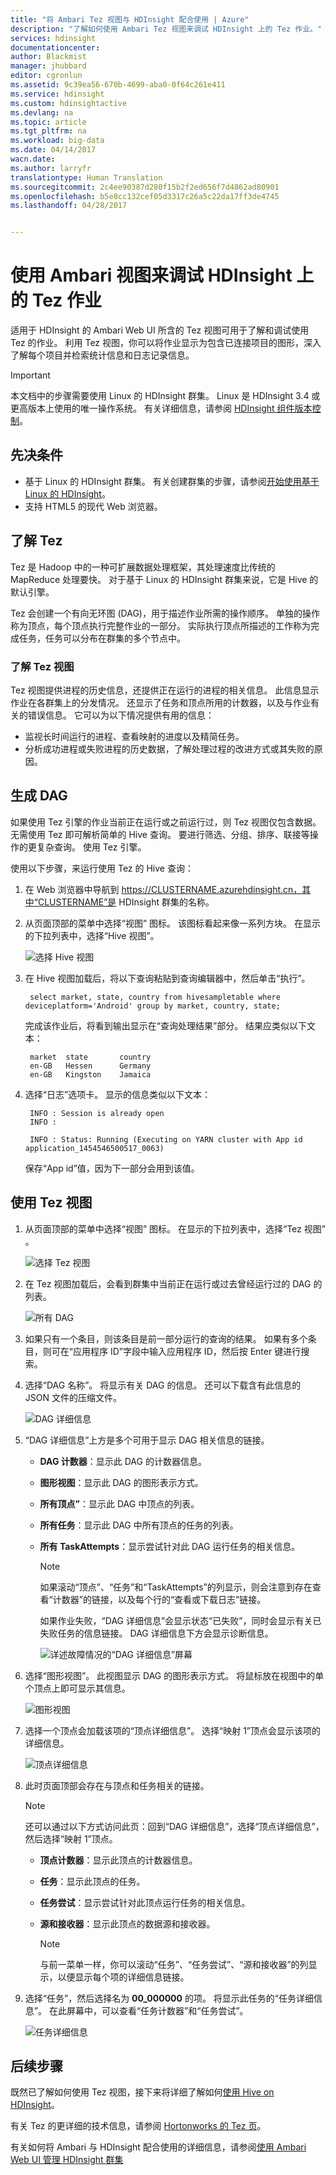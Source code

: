 ```yaml
---
title: "将 Ambari Tez 视图与 HDInsight 配合使用 | Azure"
description: "了解如何使用 Ambari Tez 视图来调试 HDInsight 上的 Tez 作业。"
services: hdinsight
documentationcenter: 
author: Blackmist
manager: jhubbard
editor: cgronlun
ms.assetid: 9c39ea56-670b-4699-aba0-0f64c261e411
ms.service: hdinsight
ms.custom: hdinsightactive
ms.devlang: na
ms.topic: article
ms.tgt_pltfrm: na
ms.workload: big-data
ms.date: 04/14/2017
wacn.date: 
ms.author: larryfr
translationtype: Human Translation
ms.sourcegitcommit: 2c4ee90387d280f15b2f2ed656f7d4862ad80901
ms.openlocfilehash: b5e8cc132cef05d3317c26a5c22da17ff3de4745
ms.lasthandoff: 04/28/2017


---
```

# <a name="use-ambari-views-to-debug-tez-jobs-on-hdinsight"></a>使用 Ambari 视图来调试 HDInsight 上的 Tez 作业

适用于 HDInsight 的 Ambari Web UI 所含的 Tez 视图可用于了解和调试使用 Tez 的作业。 利用 Tez 视图，你可以将作业显示为包含已连接项目的图形，深入了解每个项目并检索统计信息和日志记录信息。

> [!IMPORTANT]
> 本文档中的步骤需要使用 Linux 的 HDInsight 群集。 Linux 是 HDInsight 3.4 或更高版本上使用的唯一操作系统。 有关详细信息，请参阅 [HDInsight 组件版本控制](hdinsight-component-versioning.md#hdi-version-33-nearing-deprecation-date)。

## <a name="prerequisites"></a>先决条件

* 基于 Linux 的 HDInsight 群集。 有关创建群集的步骤，请参阅[开始使用基于 Linux 的 HDInsight](hdinsight-hadoop-linux-tutorial-get-started.md)。
* 支持 HTML5 的现代 Web 浏览器。

## <a name="understanding-tez"></a>了解 Tez

Tez 是 Hadoop 中的一种可扩展数据处理框架，其处理速度比传统的 MapReduce 处理要快。 对于基于 Linux 的 HDInsight 群集来说，它是 Hive 的默认引擎。

Tez 会创建一个有向无环图 (DAG)，用于描述作业所需的操作顺序。 单独的操作称为顶点，每个顶点执行完整作业的一部分。 实际执行顶点所描述的工作称为完成任务，任务可以分布在群集的多个节点中。

### <a name="understanding-the-tez-view"></a>了解 Tez 视图

Tez 视图提供进程的历史信息，还提供正在运行的进程的相关信息。 此信息显示作业在各群集上的分发情况。 还显示了任务和顶点所用的计数器，以及与作业有关的错误信息。 它可以为以下情况提供有用的信息：

* 监视长时间运行的进程、查看映射的进度以及精简任务。
* 分析成功进程或失败进程的历史数据，了解处理过程的改进方式或其失败的原因。

## <a name="generate-a-dag"></a>生成 DAG

如果使用 Tez 引擎的作业当前正在运行或之前运行过，则 Tez 视图仅包含数据。 无需使用 Tez 即可解析简单的 Hive 查询。 要进行筛选、分组、排序、联接等操作的更复杂查询。 使用 Tez 引擎。

使用以下步骤，来运行使用 Tez 的 Hive 查询：

1. 在 Web 浏览器中导航到 https://CLUSTERNAME.azurehdinsight.cn，其中“CLUSTERNAME”是 HDInsight 群集的名称。

2. 从页面顶部的菜单中选择“视图”  图标。 该图标看起来像一系列方块。 在显示的下拉列表中，选择“Hive 视图”。

    ![选择 Hive 视图](./media/hdinsight-debug-ambari-tez-view/selecthive.png)

3. 在 Hive 视图加载后，将以下查询粘贴到查询编辑器中，然后单击“执行”。

        select market, state, country from hivesampletable where deviceplatform='Android' group by market, country, state;

    完成该作业后，将看到输出显示在“查询处理结果”部分。 结果应类似以下文本：

        market  state       country
        en-GB   Hessen      Germany
        en-GB   Kingston    Jamaica

4. 选择“日志”选项卡。 显示的信息类似以下文本：

        INFO : Session is already open
        INFO :

        INFO : Status: Running (Executing on YARN cluster with App id application_1454546500517_0063)

    保存“App id”值，因为下一部分会用到该值。

## <a name="use-the-tez-view"></a>使用 Tez 视图

1. 从页面顶部的菜单中选择“视图”  图标。 在显示的下拉列表中，选择“Tez 视图” 。

    ![选择 Tez 视图](./media/hdinsight-debug-ambari-tez-view/selecttez.png)

2. 在 Tez 视图加载后，会看到群集中当前正在运行或过去曾经运行过的 DAG 的列表。

    ![所有 DAG](./media/hdinsight-debug-ambari-tez-view/alldags.png)

3. 如果只有一个条目，则该条目是前一部分运行的查询的结果。 如果有多个条目，则可在“应用程序 ID”字段中输入应用程序 ID，然后按 Enter 键进行搜索。

4. 选择“DAG 名称”。 将显示有关 DAG 的信息。 还可以下载含有此信息的 JSON 文件的压缩文件。

    ![DAG 详细信息](./media/hdinsight-debug-ambari-tez-view/dagdetails.png)

5. “DAG 详细信息”上方是多个可用于显示 DAG 相关信息的链接。

   * **DAG 计数器**：显示此 DAG 的计数器信息。
   * **图形视图**：显示此 DAG 的图形表示方式。
   * **所有顶点”**：显示此 DAG 中顶点的列表。
   * **所有任务**：显示此 DAG 中所有顶点的任务的列表。
   * **所有 TaskAttempts**：显示尝试针对此 DAG 运行任务的相关信息。

        > [!NOTE]
        > 如果滚动“顶点”、“任务”和“TaskAttempts”的列显示，则会注意到存在查看“计数器”的链接，以及每个行的“查看或下载日志”链接。

        如果作业失败，“DAG 详细信息”会显示状态“已失败”，同时会显示有关已失败任务的信息链接。 DAG 详细信息下方会显示诊断信息。

        ![详述故障情况的“DAG 详细信息”屏幕](./media/hdinsight-debug-ambari-tez-view/faileddag.png)

6. 选择“图形视图”。 此视图显示 DAG 的图形表示方式。 将鼠标放在视图中的单个顶点上即可显示其信息。

    ![图形视图](./media/hdinsight-debug-ambari-tez-view/dagdiagram.png)

7. 选择一个顶点会加载该项的“顶点详细信息”。 选择“映射 1”顶点会显示该项的详细信息。

    ![顶点详细信息](./media/hdinsight-debug-ambari-tez-view/vertexdetails.png)

8. 此时页面顶部会存在与顶点和任务相关的链接。

    > [!NOTE]
    > 还可以通过以下方式访问此页：回到“DAG 详细信息”，选择“顶点详细信息”，然后选择“映射 1”顶点。

    * **顶点计数器**：显示此顶点的计数器信息。
    * **任务**：显示此顶点的任务。
    * **任务尝试**：显示尝试针对此顶点运行任务的相关信息。
    * **源和接收器**：显示此顶点的数据源和接收器。

        > [!NOTE]
        > 与前一菜单一样，你可以滚动“任务”、“任务尝试”、“源和接收器”的列显示，以便显示每个项的详细信息链接。

9. 选择“任务”，然后选择名为 **00_000000** 的项。 将显示此任务的“任务详细信息”。 在此屏幕中，可以查看“任务计数器”和“任务尝试”。

    ![任务详细信息](./media/hdinsight-debug-ambari-tez-view/taskdetails.png)

## <a name="next-steps"></a>后续步骤

既然已了解如何使用 Tez 视图，接下来将详细了解如何[使用 Hive on HDInsight](hdinsight-use-hive.md)。

有关 Tez 的更详细的技术信息，请参阅 [Hortonworks 的 Tez 页](http://hortonworks.com/hadoop/tez/)。

有关如何将 Ambari 与 HDInsight 配合使用的详细信息，请参阅[使用 Ambari Web UI 管理 HDInsight 群集](hdinsight-hadoop-manage-ambari.md)

